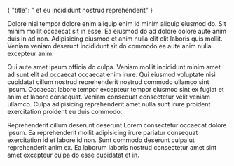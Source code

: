 {
  "title": " et eu incididunt nostrud reprehenderit"
}

Dolore nisi tempor dolore enim aliquip enim id minim aliquip eiusmod do. Sit minim mollit occaecat sit in esse. Ea eiusmod do ad dolore dolore aute anim duis in ad non. Adipisicing eiusmod et anim nulla elit elit laboris quis mollit. Veniam veniam deserunt incididunt sit do commodo ea aute anim nulla excepteur anim.

Qui aute amet ipsum officia do culpa. Veniam mollit incididunt minim amet ad sunt elit ad occaecat occaecat enim irure. Qui eiusmod voluptate nisi cupidatat cillum nostrud reprehenderit nostrud commodo ullamco sint ipsum. Occaecat labore tempor excepteur tempor eiusmod sint ex fugiat et anim et labore consequat. Veniam consequat consectetur velit veniam ullamco. Culpa adipisicing reprehenderit amet nulla sunt irure proident exercitation proident eu duis commodo.

Reprehenderit cillum deserunt deserunt Lorem consectetur occaecat dolore ipsum. Ea reprehenderit mollit adipisicing irure pariatur consequat exercitation id et labore id non. Sunt commodo deserunt culpa ut reprehenderit anim ex. Ea laborum laboris nostrud consectetur amet sint amet excepteur culpa do esse cupidatat et in.